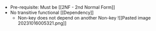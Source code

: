 - Pre-requisite: Must be [[2NF - 2nd Normal Form]]
- No transitive functional [[Dependency]]
	- Non-key does not depend on another Non-key
![[Pasted image 20231016005321.png]]
